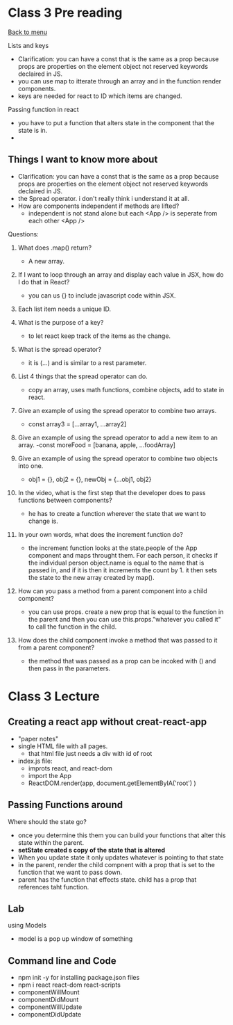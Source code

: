 # Class 3 Pre reading

[Back to menu](../README.md)

Lists and keys
- Clarification: you can have a const that is the same as a prop because props are properties on the element object not reserved keywords declaired in JS.
- you can use map to itterate through an array and in the function render components.
- keys are needed for react to ID which items are changed.

Passing function in react
- you have to put a function that alters state in the component that the state is in.
-  

## Things I want to know more about
- Clarification: you can have a const that is the same as a prop because props are properties on the element object not reserved keywords declaired in JS.
- the Spread operator. i don't really think i understand it at all. 
- How are components independent if methods are lifted?
  - independent is not stand alone but each \<App /> is seperate from each other \<App />




Questions:
1. What does .map() return? 
   - A new array.
2. If I want to loop through an array and display each value in JSX, how do I do that in React?
   - you can us {} to include javascript code within JSX.
3. Each list item needs a unique ID.
4. What is the purpose of a key?
   - to let react keep track of the items as the change. 


1. What is the spread operator?
   - it is (...) and is similar to a rest parameter.
2. List 4 things that the spread operator can do.
   - copy an array, uses math functions, combine objects, add to state in react.
3. Give an example of using the spread operator to combine two arrays.
   -  const array3 = [...array1, ...array2]
4. Give an example of using the spread operator to add a new item to an array.
   -const moreFood = [banana, apple, ...foodArray]
5. Give an example of using the spread operator to combine two objects into one.
   - obj1 = {}, obj2 = {}, newObj = {...obj1, obj2}


1. In the video, what is the first step that the developer does to pass functions between components?
   - he has to create a function wherever the state that we want to change is. 
2. In your own words, what does the increment function do?
   - the increment function looks at the state.people of the App component and maps throught them. For each person, it checks if the individual person object.name is equal to the name that is passed in, and if it is then it increments the count by 1. it then sets the state to the new array created by map().
3. How can you pass a method from a parent component into a child component?
   - you can use props. create a new prop that is equal to the function in the parent and then you can use this.props."whatever you called it" to call the function in the child.
4. How does the child component invoke a method that was passed to it from a parent component?
   - the method that was passed as a prop can be incoked with () and then pass in the parameters. 

# Class 3 Lecture
## Creating a react app without creat-react-app
- "paper notes"
- single HTML file with all pages.
  - that html file just needs a div with id of root
- index.js file: 
  - improts react, and react-dom
  - import the App
  - ReactDOM.render(app, document.getElementByIA('root') )


## Passing Functions around
Where should the state go?
- once you determine this them you can build your functions that alter this state within the parent.
- **setState created s copy of the state that is altered**
- When you update state it only updates whatever is pointing to that state
- in the parent, render the child compnent with a prop that is set to the function that we want to pass down.
- parent has the function that effects state. child has a prop that references taht function.


## Lab
using Models
- model is a pop up window of something



## Command line and Code
- npm init -y  for installing package.json files
- npm i react react-dom react-scripts
- componentWillMount
- componentDidMount
- componentWillUpdate
- componentDidUpdate